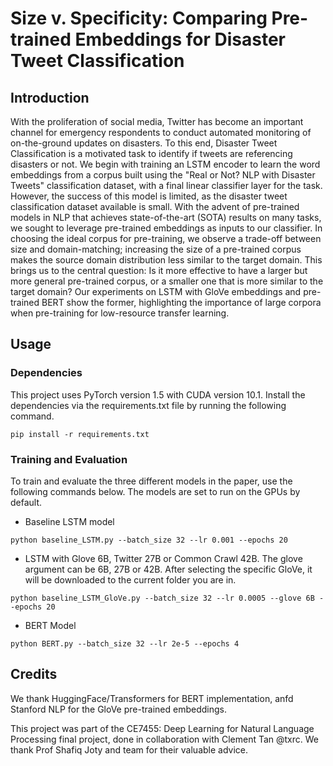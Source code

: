 # Size v. Specificity: Comparing Pre-trained Embeddings for Disaster Tweet Classification

## Introduction
With the proliferation of social media, Twitter has become an important channel for emergency respondents to conduct automated monitoring of on-the-ground updates on disasters. To this end, Disaster Tweet Classification is a motivated task to identify if tweets are referencing disasters or not. We begin with training an LSTM encoder to learn the word embeddings from a corpus built using the "Real or Not? NLP with Disaster Tweets" classification dataset, with a final linear classifier layer for the task. However, the success of this model is limited, as the disaster tweet classification dataset available is small. With the advent of pre-trained models in NLP that achieves state-of-the-art (SOTA) results on many tasks, we sought to leverage pre-trained embeddings as inputs to our classifier. In choosing the ideal corpus for pre-training, we observe a trade-off between size and domain-matching; increasing the size of a pre-trained corpus makes the source domain distribution less similar to the target domain. This brings us to the central question: Is it more effective to have a larger but more general pre-trained corpus, or a smaller one that is more similar to the target domain? Our experiments on LSTM with GloVe embeddings and pre-trained BERT show the former, highlighting the importance of large corpora when pre-training for low-resource transfer learning.


## Usage
### Dependencies
This project uses PyTorch version 1.5 with CUDA version 10.1. Install the dependencies via the requirements.txt file by running the following command.
```
pip install -r requirements.txt
```

### Training and Evaluation
To train and evaluate the three different models in the paper, use the following commands below. The models are set to run on the GPUs by default.

* Baseline LSTM model
```
python baseline_LSTM.py --batch_size 32 --lr 0.001 --epochs 20
```
* LSTM with Glove 6B, Twitter 27B or Common Crawl 42B. The glove argument can be 6B, 27B or 42B. After selecting the specific GloVe, it will be downloaded to the current folder you are in.
```
python baseline_LSTM_GloVe.py --batch_size 32 --lr 0.0005 --glove 6B --epochs 20
```

* BERT Model
```
python BERT.py --batch_size 32 --lr 2e-5 --epochs 4
```

## Credits

We thank HuggingFace/Transformers for BERT implementation, anfd Stanford NLP for the GloVe pre-trained embeddings.

This project was part of the CE7455: Deep Learning for Natural Language Processing final project, done in collaboration with Clement Tan @txrc. We thank Prof Shafiq Joty and team for their valuable advice.
